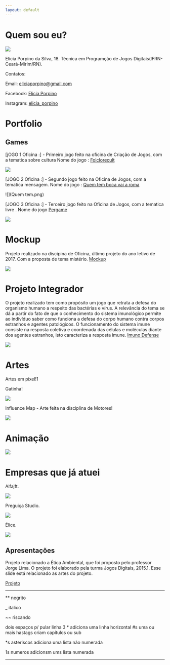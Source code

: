 ```yaml
---
layout: default
---
```

# Quem sou eu?
  ![](foto.jpg)
  
 Elícia Porpino da Silva, 18.
 Técnica em Programção de Jogos Digitais(IFRN-Ceará-Mirim/RN).
 
  Contatos:
  
  Email: eliciaporpino@gmail.com
   
   Facebook: [Elicia Porpino](https://www.facebook.com/)
   
   Instagram: [elicia_porpino](https://www.instagram.com/)
 
# Portfolio


## Games 

[jOGO 1 Oficina :] - Primeiro jogo feito na oficina de Criação de Jogos, com a tematica sobre cultura
Nome do jogo : [Folclorecult](https://eliciaa.github.io/Folclorecult/)

![](folclorecult.png)

[JOGO 2 Oficina :] - Segundo jogo feito na Oficina de Jogos, com a tematica mensagem. Nome do jogo : [Quem tem boca vai a roma](https://thaynaNmedeiros.github.io/QTBVAR2/)

![](Quem tem.png)

[JOGO 3 Oficina :] - Terceiro jogo feito na Oficina de Jogos, com a tematica livre . Nome do jogo
[Pergame](https://eliciaa.github.io/Pergame/)

![](Pergamee.png)

# Mockup
  Projeto realizado na discipina de Oficina, último projeto do ano letivo de 2017. Com a proposta de tema mistério. [Mockup](https://eliciaa.github.io/mockup/)

![](misterio.png)




# Projeto Integrador
  O projeto realizado tem como propósito um jogo que retrata a defesa do organismo humano a respeito das bactérias e vírus. A relevância do tema se dá a partir do fato de que o conhecimento do sistema imunológico permite ao indivíduo saber como funciona a defesa do corpo humano contra corpos estranhos e agentes patológicos. O funcionamento do sistema imune consiste na resposta coletiva e coordenada das células e moléculas diante dos agentes estranhos, isto caracteriza a resposta imune.
[Imuno Defense](https://eliciaa.github.io/imuno/)

![](imuno.png) 

# Artes

Artes em pixel!1

Gatinha!

![](gatinha.png) 

Influence Map - Arte feita na disciplina de Motores!

![](influence-map.jpg)


# Animação
   
![](1--desenho-completo(animação-andando)gii.gif)

# Empresas que já atuei

Alfajft.

![](alfajoft1.png)

Preguiça Studio.

![](PREGUIÇA.png)


Élice.

![](elice.png)

## Apresentações
 
 Projeto relacionado a Ética Ambiental, que foi proposto pelo professor Jorge Lima. O projeto foi elaborado pela turma Jogos Digitais, 2015.1. Esse slide está relacionado as artes do projeto. 
 
 [Projeto](projeto.pdf)
 

* * *





** negrito

_ italico

~~ riscando

  dois espaços p/ pular linha
 3 * adiciona uma linha horizontal
 #s uma ou mais hastags criam capítulos ou sub 
 
 *s asteriscos adiciona uma lista não numerada 
 
 1s numeros adicionsm ums lista numerada 
 
 
 * * *
